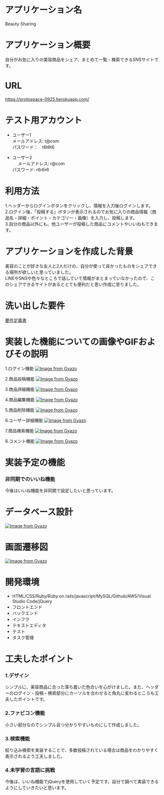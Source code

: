 # アプリケーション名
Beauty Sharing 

# アプリケーション概要
自分がお気に入りの美容商品をシェア、まとめて一覧・検索できるSNSサイトです。  　

# URL
https://protospace-0925.herokuapp.com/

# テスト用アカウント
- ユーザー1<br>
 メールアドレス: t@com<br>
 パスワード：　t6t6t6<br>
 
- ユーザー2<br>　
メールアドレス: r@com<br>
   パスワード: r6r6r6<br>
  
 # 利用方法
 1.ヘッダーからログインボタンをクリックし、情報を入力後ログインします。<br>
 2.ログイン後、「投稿する」ボタンが表示されるのでお気に入りの商品情報（商品名・詳細・ポイント・カテゴリー・画像）を入力し、投稿します。<br>
3.自分の商品以外にも、他ユーザーが投稿した商品にコメントやいいねもできます。
 
 # アプリケーションを作成した背景
 美容のことが好きな友人と2人だけの、自分が使って良かったものをシェアできる場所が欲しいと思っていました。  
 LINEやSNSや色々なところで話していて情報がまとまっていなかったので、このシェアできるサイトがあるととても便利だと思い作成に至りました。  
 
 # 洗い出した要件
 [要件定義書](https://docs.google.com/spreadsheets/d/1NIT00D99P7vmY35D46phyV1c2YTLwzSYUXDUeYIfmng/edit?usp=sharing)
 
 # 実装した機能についての画像やGIFおよびその説明 
  1.ログイン機能
  [![Image from Gyazo](https://i.gyazo.com/37342fd4f2252db5c0c5f695f7cb88fc.gif)](https://gyazo.com/37342fd4f2252db5c0c5f695f7cb88fc)
  
  2.商品投稿機能
  [![Image from Gyazo](https://i.gyazo.com/ad210df2cbd95176bca586fe23472d41.gif)](https://gyazo.com/ad210df2cbd95176bca586fe23472d41)
  
  3.商品詳細機能
  [![Image from Gyazo](https://i.gyazo.com/c72360d2b6c2c09705dafc02e1b881fd.gif)](https://gyazo.com/c72360d2b6c2c09705dafc02e1b881fd)
  
  4.商品編集機能
  [![Image from Gyazo](https://i.gyazo.com/db61bdcaf7baba5c3905966e45df69b3.gif)](https://gyazo.com/db61bdcaf7baba5c3905966e45df69b3)
  
  5.商品削除機能
  [![Image from Gyazo](https://i.gyazo.com/cbfb946acf3480af611f6f8070a1a220.gif)](https://gyazo.com/cbfb946acf3480af611f6f8070a1a220)
  
  6.ユーザー詳細機能
  [![Image from Gyazo](https://i.gyazo.com/ddf6ec376a2787216d911a4d3144eb3b.gif)](https://gyazo.com/ddf6ec376a2787216d911a4d3144eb3b) 
  
  7.商品検索機能
  [![Image from Gyazo](https://i.gyazo.com/e6b7221c690973726a81d05264748d2f.gif)](https://gyazo.com/e6b7221c690973726a81d05264748d2f)
  
  8.コメント機能
  [![Image from Gyazo](https://i.gyazo.com/368358589db1d664fd7b3d89d902157b.gif)](https://gyazo.com/368358589db1d664fd7b3d89d902157b)
  
  # 実装予定の機能
 ### 非同期でのいいね機能<br>
  今後はいいね機能を非同期で設定したいと思っています。
  
  # データベース設計
  [![Image from Gyazo](https://i.gyazo.com/9a3f46f694f90a3bd092026487c02007.png)](https://gyazo.com/9a3f46f694f90a3bd092026487c02007)
  
  # 画面遷移図
  [![Image from Gyazo](https://i.gyazo.com/808799ae7b08b089287ecc5adcea71c5.png)](https://gyazo.com/808799ae7b08b089287ecc5adcea71c5) 
  
  # 開発環境
  - HTML/CSS/Ruby/Ruby on rails/javascript/MySQL/Github/AWS/Visual Studio Code/jQuery<br>
  - フロントエンド<br>
  - バックエンド<br>
  - インフラ <br>
  - テキストエディタ<br>
  - テスト<br>
  - タスク管理<br>
  
  # 工夫したポイント
  ### 1.デザイン<br>
  シンプルに、美容商品に合った落ち着いた色合いを心がけました。また、ヘッダーのログイン・投稿・検索部分にカーソルを合わせると角丸に変わるところも工夫したポイントです。
  
  ### 2.ファビコン機能<br>
  小さい部分なのでシンプル且つ分かりやすいものにして作成しました。
  
  ### 3.検索機能<br>
  絞り込み検索を実装することで、多数投稿されている場合は商品をわかりやすく表示されるよう工夫しました。  
  
  ### 4.未学習の言語に挑戦<br>
  今後は、いいね機能でjQueryを使用していく予定です。自分で調べて実装できるようにしていきたいと思います。  
  
  
  
  
  
  
  
